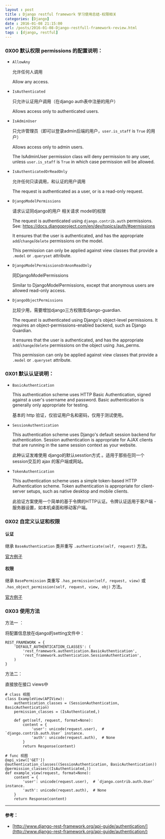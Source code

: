 ```yaml
---
layout : post
title : Django restful framework 学习使用总结-权限相关
categories: [Django] 
date : 2016-01-08 21:15:00
url: /posts/2016-01-08-Django-restfull-framework-review.html 
tags : [django, restful]
---
```




### 0X00 默认权限 permissions 的配置说明：

- ``AllowAny``
	
	允许任何人调用

    Allow any access.

- ``IsAuthenticated`` 

	只允许认证用户调用（在django auth表中注册的用户）

    Allows access only to authenticated users.

- ``IsAdminUser`` 

	只允许管理员（即可以登录admin后端的用户，`user.is_staff` is `True` 的用户）

    Allows access only to admin users.

    The IsAdminUser permission class will deny permission to any user, unless `user.is_staff` is `True` in which case permission will be allowed.
<!-- more -->
- ``IsAuthenticatedOrReadOnly`` 
	
	允许任何只读调用，和认证的用户调用

    The request is authenticated as a user, or is a read-only request.

- ``DjangoModelPermissions``   

	请求认证同django的用户 相关请求 model的权限

    The request is authenticated using `django.contrib.auth` permissions.
    See: https://docs.djangoproject.com/en/dev/topics/auth/#permissions

    It ensures that the user is authenticated, and has the appropriate
    `add`/`change`/`delete` permissions on the model.

    This permission can only be applied against view classes that
    provide a `.model` or `.queryset` attribute.

- ``DjangoModelPermissionsOrAnonReadOnly`` 

	同DjangoModelPermissions
 
    Similar to DjangoModelPermissions, except that anonymous users are
    allowed read-only access.

- ``DjangoObjectPermissions``

	比较少用，需要增加django三方权限库django-guardian.

    The request is authenticated using Django's object-level permissions.
    It requires an object-permissions-enabled backend, such as Django Guardian.

    It ensures that the user is authenticated, and has the appropriate
    `add`/`change`/`delete` permissions on the object using .has_perms.

    This permission can only be applied against view classes that
    provide a `.model` or `.queryset` attribute.

### 0X01 默认认证说明： 

- `BasicAuthentication`

    This authentication scheme uses HTTP Basic Authentication, signed against a user's username and password. Basic authentication is generally only appropriate for testing.
    
    基本的 http 验证，仅验证用户名和密码，仅用于测试使用。
    
- `SessionAuthentication`

    This authentication scheme uses Django's default session backend for authentication. Session authentication is appropriate for AJAX clients that are running in the same session context as your website.
    
    此种认证发难使用 django的默认sesstion方式 。适用于那些在同一个session交互的 ajax 的客户端或网站。
    
- `TokenAuthentication`

    This authentication scheme uses a simple token-based HTTP Authentication scheme. Token authentication is appropriate for client-server setups, such as native desktop and mobile clients.
    
    此验证方案使用一个简单的基于令牌的HTTP认证。令牌认证适用于客户端 - 服务器设置，如本机桌面和移动客户端。


### 0X02 自定义认证和权限
    
#### 认证

继承 `BaseAuthentication` 类并重写 `.authenticate(self, request)` 方法。

[官方例子](http://www.django-rest-framework.org/api-guide/authentication/#example)

#### 权限 

继承 `BasePermission` 类重写 `.has_permission(self, request, view)` 或 `.has_object_permission(self, request, view, obj)` 方法。

[官方例子](http://www.django-rest-framework.org/api-guide/permissions/#examples)

### 0X03 使用方法

方法一 ：

将配置信息放在django的setting文件中：

    REST_FRAMEWORK = {
        'DEFAULT_AUTHENTICATION_CLASSES': (
            'rest_framework.authentication.BasicAuthentication',
            'rest_framework.authentication.SessionAuthentication',
        )
    }

方法二：

直接放在接口 views中 
    
    # class 视图
    class ExampleView(APIView):
        authentication_classes = (SessionAuthentication, BasicAuthentication)
        permission_classes = (IsAuthenticated,)

        def get(self, request, format=None):
            content = {
                'user': unicode(request.user),  # `django.contrib.auth.User` instance.
                'auth': unicode(request.auth),  # None
            }
            return Response(content)

    # func 视图
    @api_view(['GET'])
    @authentication_classes((SessionAuthentication, BasicAuthentication))
    @permission_classes((IsAuthenticated,))
    def example_view(request, format=None):
        content = {
            'user': unicode(request.user),  # `django.contrib.auth.User` instance.
            'auth': unicode(request.auth),  # None
        }
        return Response(content)



---

#### 参考： 

* [http://www.django-rest-framework.org/api-guide/authentication/](http://www.django-rest-framework.org/api-guide/authentication/)
